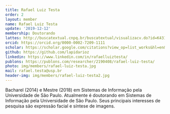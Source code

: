 ```yaml
---
title: Rafael Luiz Testa
order: 2
layout: member
name: Rafael Luiz Testa
update: '2019-12-12'
membership: Doutorando
lattes: http://buscatextual.cnpq.br/buscatextual/visualizacv.do?id=K4316890Y1
orcid: https://orcid.org/0000-0002-7209-1111
scholar: https://scholar.google.com/citations?view_op=list_works&hl=en&user=8NCe0IgAAAAJ
github: https://github.com/lapidarioz
linkedin: https://www.linkedin.com/in/rafaelluiztesta/
publons: https://publons.com/researcher/2190408/rafael-luiz-testa/
photo: img/members/rafael-luiz-testa.jpg
mail: rafael.testa@usp.br
header-img: img/members/rafael-luiz-testa2.jpg
---
```


Bacharel (2014) e Mestre (2018) em Sistemas de Informação pela Universidade de São Paulo. Atualmente é doutorando em Sistemas de Informação pela Universidade de São Paulo. Seus principais interesses de pesquisa são expressão facial e síntese de imagens.
